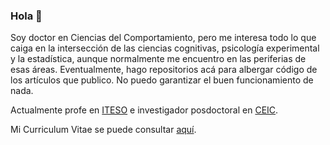 ### Hola 👋

<!--
**jealcalat/jealcalat** is a ✨ _special_ ✨ repository because its `README.md` (this file) appears on your GitHub profile.

Here are some ideas to get you started:

- 🔭 I’m currently working on ...
- 🌱 I’m currently learning ...
- 👯 I’m looking to collaborate on ...
- 🤔 I’m looking for help with ...
- 💬 Ask me about ...
- 📫 How to reach me: ...
- 😄 Pronouns: ...
- ⚡ Fun fact: ...
-->

Soy doctor en Ciencias del Comportamiento, pero me interesa todo lo que caiga en la intersección de las ciencias cognitivas, psicología experimental y la estadística, aunque normalmente me encuentro en las periferias de esas áreas. Eventualmente, hago repositorios acá para albergar código de los artículos que publico. No puedo garantizar el buen funcionamiento de nada.

Actualmente profe en [ITESO](https://www.iteso.mx/) e investigador posdoctoral en [CEIC](http://ceic.cucba.udg.mx/).

Mi Curriculum Vitae se puede consultar [aquí](https://github.com/jealcalat/CV/blob/main/CV_Emmanuel_Alcal%C3%A1.pdf).
